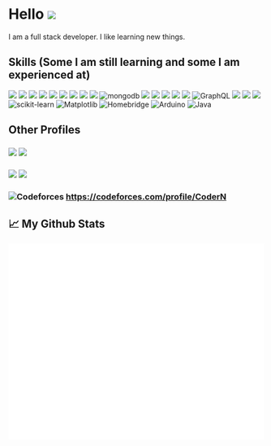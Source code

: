 
# Hello ![](https://gpvc.arturio.dev/CoderN-P)
I am a full stack developer. I like learning new things.


## Skills (Some I am still learning and some I am experienced at)
![](https://img.shields.io/badge/JavaScript-323330?style=for-the-badge&logo=javascript&logoColor=F7DF1E) ![](https://img.shields.io/badge/Python-FFD43B?style=for-the-badge&logo=python&logoColor=blue) ![](https://img.shields.io/badge/Flask-000000?style=for-the-badge&logo=flask&logoColor=white) ![](https://img.shields.io/badge/jQuery-0769AD?style=for-the-badge&logo=jquery&logoColor=white) ![](https://img.shields.io/badge/HTML5-E34F26?style=for-the-badge&logo=html5&logoColor=white) ![](https://img.shields.io/badge/CSS3-1572B6?style=for-the-badge&logo=css3&logoColor=white) ![](https://img.shields.io/badge/Tailwind_CSS-38B2AC?style=for-the-badge&logo=tailwind-css&logoColor=white) ![](https://img.shields.io/badge/SQLite-07405E?style=for-the-badge&logo=sqlite&logoColor=white) ![](https://img.shields.io/badge/json-5E5C5C?style=for-the-badge&logo=json&logoColor=white) ![mongodb](https://img.shields.io/badge/MongoDB-4EA94B?style=for-the-badge&logo=mongodb&logoColor=white) ![](https://img.shields.io/badge/Chart.js-FF6384?style=for-the-badge&logo=chartdotjs&logoColor=white) ![](https://img.shields.io/badge/C%2B%2B-00599C?style=for-the-badge&logo=c%2B%2B&logoColor=white) ![](https://img.shields.io/badge/Raspberry%20Pi-A22846?style=for-the-badge&logo=Raspberry%20Pi&logoColor=white) ![](https://img.shields.io/badge/Numpy-777BB4?style=for-the-badge&logo=numpy&logoColor=white) ![](https://img.shields.io/badge/Docker-2CA5E0?style=for-the-badge&logo=docker&logoColor=white) ![GraphQL](https://img.shields.io/badge/-GraphQL-E10098?style=for-the-badge&logo=graphql&logoColor=white) ![](https://img.shields.io/badge/Socket.io-010101?&style=for-the-badge&logo=Socket.io&logoColor=white) ![](https://img.shields.io/badge/GIT-E44C30?style=for-the-badge&logo=git&logoColor=white) ![](https://img.shields.io/badge/Nginx-009639?style=for-the-badge&logo=nginx&logoColor=white) ![scikit-learn](https://img.shields.io/badge/scikit--learn-%23F7931E.svg?style=for-the-badge&logo=scikit-learn&logoColor=white) ![Matplotlib](https://img.shields.io/badge/Matplotlib-%23ffffff.svg?style=for-the-badge&logo=Matplotlib&logoColor=black) ![Homebridge](https://img.shields.io/badge/homebridge-%23491F59.svg?style=for-the-badge&logo=homebridge&logoColor=white) ![Arduino](https://img.shields.io/badge/-Arduino-00979D?style=for-the-badge&logo=Arduino&logoColor=white) ![Java](https://img.shields.io/badge/java-%23ED8B00.svg?style=for-the-badge&logo=openjdk&logoColor=white) 
  

## Other Profiles

### ![](https://img.shields.io/badge/Discord-5865F2?style=for-the-badge&logo=discord&logoColor=white)  ![](https://discord-md-badge.vercel.app/api/shield/751594192739893298)

### ![](https://img.shields.io/badge/Codewars-B1361E?style=for-the-badge&logo=Codewars&logoColor=white) ![](https://www.codewars.com/users/CoderN-P/badges/large)

### ![Codeforces](https://img.shields.io/badge/Codeforces-445f9d?style=for-the-badge&logo=Codeforces&logoColor=white) https://codeforces.com/profile/CoderN


<!---
CoderN-P/CoderN-P is a ✨ special ✨ repository because its `README.md` (this file) appears on your GitHub profile.
You can click the Preview link to take a look at your changes.
--->
## 📈 My Github Stats

![metrics](/github-metrics.svg)


